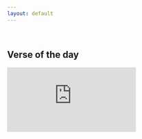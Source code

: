 ```yaml
---
layout: default
---
```


<style> .footer-t, .banner-wrapper { display: none; } .news-wrapper:hover img { transform: translate(0%, 0%) scale(0.8); } .news-wrapper .img-holder { text-align: center; height: 100px; padding-top: 5px; } .img-holder img { height: 100%; } .caption { text-align: center; color: black; max-height: 22px; } .news-wrapper { border: 2px solid #132c6c; background-color: #f7f7f8; border-radius: 10px; padding-bottom: 15px; } .banner { min-height: 50px; background-image: 0; }</style>
<div id="root--"></div>

<script type="text/javascript">
function app(text, url, image) { this.text = text; this.url = url; this.image = image; }
function addItem(item, index) {
	var element = document.createElement('div');
	element.innerHTML = '<a target="_blank" href="'+item.url+'">\
		<article class="col-sm-3">\
			<div class="thumbnail news-wrapper">\
				<div class="img-holder">\
					<img src="'+item.image+'">\
				</div>\
				<div class="caption">\
					'+item.text+'</>\
		</article>\
	</a>';
	document.getElementById("root--").appendChild(element);
}

var items = [
	new app("Google Search", "http://www.google.com.au", "https://s3-ap-southeast-2.amazonaws.com/digistorm-websites/ddcs-au-qld-140-website/content/portal-icons/google.png"),
	new app("Student Gmail", "https://mail.google.com/a/student.ddcs.qld.edu.au", "https://s3-ap-southeast-2.amazonaws.com/digistorm-websites/ddcs-au-qld-140-website/content/portal-icons/gmail.png"),
	new app("Office 365", "http://portal.office365.com/", "https://s3-ap-southeast-2.amazonaws.com/digistorm-websites/ddcs-au-qld-140-website/content/portal-icons/o365.png"),
	new app("PaperCut", "http://papercut.ddcs.qld.edu.au", "https://s3-ap-southeast-2.amazonaws.com/digistorm-websites/ddcs-au-qld-140-website/content/portal-icons/papercut.png"),
	new app("OnGuard", "http://www.1300acepro.com/OnGuardACEPro2014/content/login.asp?schoolKey=darlingdownscs.qld", "https://s3-ap-southeast-2.amazonaws.com/digistorm-websites/ddcs-au-qld-140-website/content/portal-icons/onguard.png"),
	new app("Student Login", "http://student.wordflyers.com/login", "https://s3-ap-southeast-2.amazonaws.com/digistorm-websites/ddcs-au-qld-140-website/content/portal-icons/wf.png"),
	new app("Blocked Site Overrides", "https://lesson.localnetwork.zone/", "https://s3-ap-southeast-2.amazonaws.com/digistorm-websites/ddcs-au-qld-140-website/content/portal-icons/cyberhound2.png"),
	new app("School Calendar", "https://www.ddcs.qld.edu.au/parent-lounge/calendar", "https://s3-ap-southeast-2.amazonaws.com/digistorm-websites/ddcs-au-qld-140-website/content/portal-icons/calendar.png"),
	new app("ACER Testing", "https://oars.acer.edu.au/darling-downs-christian-school", "https://s3-ap-southeast-2.amazonaws.com/digistorm-websites/ddcs-au-qld-140-website/content/portal-icons/acer.png"),
	new app("Student Login", "https://www.typing.com/student/login/", "https://s3-ap-southeast-2.amazonaws.com/digistorm-websites/ddcs-au-qld-140-website/content/portal-icons/typing.com.png"),
	new app("Parent Interviews", "https://www.schoolinterviews.com.au/", "https://s3-ap-southeast-2.amazonaws.com/digistorm-websites/ddcs-au-qld-140-website/content/portal-icons/interviews.png"),
	new app("Tuckshop", "https://www.ouronlinecanteen.com.au/", "https://s3-ap-southeast-2.amazonaws.com/digistorm-websites/ddcs-au-qld-140-website/content/portal-icons/quickcliq.png"),
	new app("ICT Handbook", "https://s3-ap-southeast-2.amazonaws.com/digistorm-websites/ddcs-au-qld-140-website/documents/Student-Parent-Handbook-ICT-Terms-Conditions-2017.pdf", "https://s3-ap-southeast-2.amazonaws.com/digistorm-websites/ddcs-au-qld-140-website/content/portal-icons/notebook.png"),


];
items.forEach(addItem);
</script>


<div>
<p>
<br>
</p>
</div>

<div>
<h2>Verse of the day</h2>
<script src="https://static6-a.akamaihd.net/votd/votd.write.callback.js"></script>
<script src="https://www.biblegateway.com/votd/get/?format=json&version=NIV&callback=BG.votdWriteCallback"></script>
<!-- alternative for no javascript -->
<noscript>
<iframe framespacing="0" frameborder="no" src="https://www.biblegateway.com/votd/get/?format=html&version=NIV">View Verse of the Day</iframe> 
</noscript>
<br>
</div>